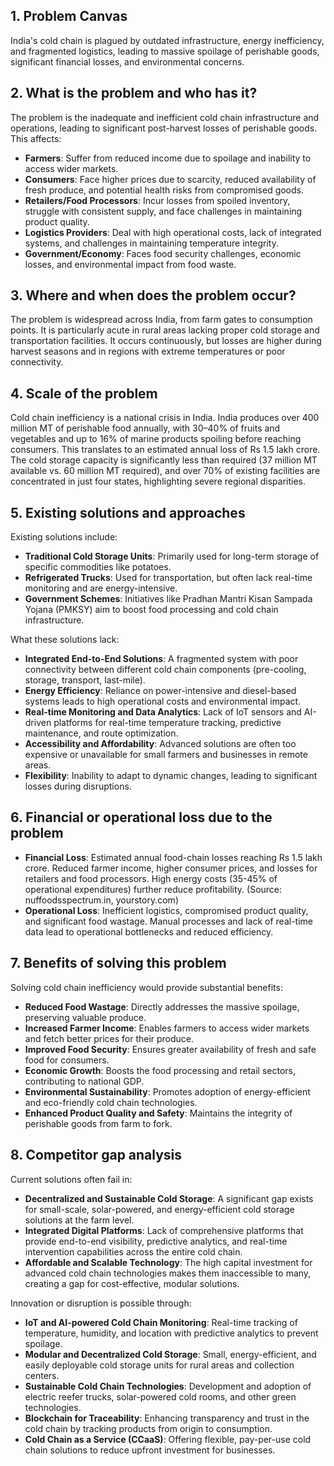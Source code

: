 ## 1. Problem Canvas
India's cold chain is plagued by outdated infrastructure, energy inefficiency, and fragmented logistics, leading to massive spoilage of perishable goods, significant financial losses, and environmental concerns.

## 2. What is the problem and who has it?
The problem is the inadequate and inefficient cold chain infrastructure and operations, leading to significant post-harvest losses of perishable goods. This affects:
- **Farmers**: Suffer from reduced income due to spoilage and inability to access wider markets.
- **Consumers**: Face higher prices due to scarcity, reduced availability of fresh produce, and potential health risks from compromised goods.
- **Retailers/Food Processors**: Incur losses from spoiled inventory, struggle with consistent supply, and face challenges in maintaining product quality.
- **Logistics Providers**: Deal with high operational costs, lack of integrated systems, and challenges in maintaining temperature integrity.
- **Government/Economy**: Faces food security challenges, economic losses, and environmental impact from food waste.

## 3. Where and when does the problem occur?
The problem is widespread across India, from farm gates to consumption points. It is particularly acute in rural areas lacking proper cold storage and transportation facilities. It occurs continuously, but losses are higher during harvest seasons and in regions with extreme temperatures or poor connectivity.

## 4. Scale of the problem
Cold chain inefficiency is a national crisis in India. India produces over 400 million MT of perishable food annually, with 30–40% of fruits and vegetables and up to 16% of marine products spoiling before reaching consumers. This translates to an estimated annual loss of Rs 1.5 lakh crore. The cold storage capacity is significantly less than required (37 million MT available vs. 60 million MT required), and over 70% of existing facilities are concentrated in just four states, highlighting severe regional disparities.

## 5. Existing solutions and approaches
Existing solutions include:
- **Traditional Cold Storage Units**: Primarily used for long-term storage of specific commodities like potatoes.
- **Refrigerated Trucks**: Used for transportation, but often lack real-time monitoring and are energy-intensive.
- **Government Schemes**: Initiatives like Pradhan Mantri Kisan Sampada Yojana (PMKSY) aim to boost food processing and cold chain infrastructure.

What these solutions lack:
- **Integrated End-to-End Solutions**: A fragmented system with poor connectivity between different cold chain components (pre-cooling, storage, transport, last-mile).
- **Energy Efficiency**: Reliance on power-intensive and diesel-based systems leads to high operational costs and environmental impact.
- **Real-time Monitoring and Data Analytics**: Lack of IoT sensors and AI-driven platforms for real-time temperature tracking, predictive maintenance, and route optimization.
- **Accessibility and Affordability**: Advanced solutions are often too expensive or unavailable for small farmers and businesses in remote areas.
- **Flexibility**: Inability to adapt to dynamic changes, leading to significant losses during disruptions.

## 6. Financial or operational loss due to the problem
- **Financial Loss**: Estimated annual food-chain losses reaching Rs 1.5 lakh crore. Reduced farmer income, higher consumer prices, and losses for retailers and food processors. High energy costs (35-45% of operational expenditures) further reduce profitability. (Source: nuffoodsspectrum.in, yourstory.com)
- **Operational Loss**: Inefficient logistics, compromised product quality, and significant food wastage. Manual processes and lack of real-time data lead to operational bottlenecks and reduced efficiency.

## 7. Benefits of solving this problem
Solving cold chain inefficiency would provide substantial benefits:
- **Reduced Food Wastage**: Directly addresses the massive spoilage, preserving valuable produce.
- **Increased Farmer Income**: Enables farmers to access wider markets and fetch better prices for their produce.
- **Improved Food Security**: Ensures greater availability of fresh and safe food for consumers.
- **Economic Growth**: Boosts the food processing and retail sectors, contributing to national GDP.
- **Environmental Sustainability**: Promotes adoption of energy-efficient and eco-friendly cold chain technologies.
- **Enhanced Product Quality and Safety**: Maintains the integrity of perishable goods from farm to fork.

## 8. Competitor gap analysis
Current solutions often fail in:
- **Decentralized and Sustainable Cold Storage**: A significant gap exists for small-scale, solar-powered, and energy-efficient cold storage solutions at the farm level.
- **Integrated Digital Platforms**: Lack of comprehensive platforms that provide end-to-end visibility, predictive analytics, and real-time intervention capabilities across the entire cold chain.
- **Affordable and Scalable Technology**: The high capital investment for advanced cold chain technologies makes them inaccessible to many, creating a gap for cost-effective, modular solutions.

Innovation or disruption is possible through:
- **IoT and AI-powered Cold Chain Monitoring**: Real-time tracking of temperature, humidity, and location with predictive analytics to prevent spoilage.
- **Modular and Decentralized Cold Storage**: Small, energy-efficient, and easily deployable cold storage units for rural areas and collection centers.
- **Sustainable Cold Chain Technologies**: Development and adoption of electric reefer trucks, solar-powered cold rooms, and other green technologies.
- **Blockchain for Traceability**: Enhancing transparency and trust in the cold chain by tracking products from origin to consumption.
- **Cold Chain as a Service (CCaaS)**: Offering flexible, pay-per-use cold chain solutions to reduce upfront investment for businesses.

